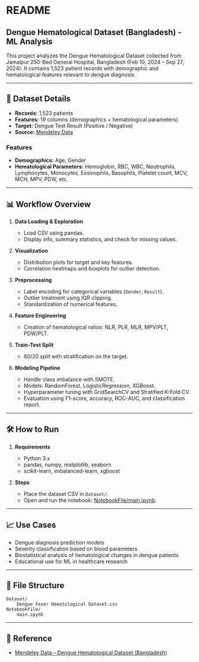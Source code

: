 # README

## Dengue Hematological Dataset (Bangladesh) - ML Analysis

This project analyzes the Dengue Hematological Dataset collected from Jamalpur 250-Bed General Hospital, Bangladesh (Feb 10, 2024 – Sep 27, 2024). It contains 1,523 patient records with demographic and hematological features relevant to dengue diagnosis.

---

## 📂 Dataset Details

- **Records:** 1,523 patients
- **Features:** 19 columns (demographics + hematological parameters)
- **Target:** Dengue Test Result (Positive / Negative)
- **Source:** [Mendeley Data](https://data.mendeley.com/datasets/6fsrsk3mb8/2)

### Features

- **Demographics:** Age, Gender
- **Hematological Parameters:** Hemoglobin, RBC, WBC, Neutrophils, Lymphocytes, Monocytes, Eosinophils, Basophils, Platelet count, MCV, MCH, MPV, PDW, etc.

---

## 📊 Workflow Overview

1. **Data Loading & Exploration**
   - Load CSV using pandas.
   - Display info, summary statistics, and check for missing values.

2. **Visualization**
   - Distribution plots for target and key features.
   - Correlation heatmaps and boxplots for outlier detection.

3. **Preprocessing**
   - Label encoding for categorical variables (`Gender`, `Result`).
   - Outlier treatment using IQR clipping.
   - Standardization of numerical features.

4. **Feature Engineering**
   - Creation of hematological ratios: NLR, PLR, MLR, MPV/PLT, PDW/PLT.

5. **Train-Test Split**
   - 80/20 split with stratification on the target.

6. **Modeling Pipeline**
   - Handle class imbalance with SMOTE.
   - Models: RandomForest, LogisticRegression, XGBoost.
   - Hyperparameter tuning with GridSearchCV and Stratified K-Fold CV.
   - Evaluation using F1-score, accuracy, ROC-AUC, and classification report.

---

## 🛠️ How to Run

1. **Requirements**
   - Python 3.x
   - pandas, numpy, matplotlib, seaborn
   - scikit-learn, imbalanced-learn, xgboost

2. **Steps**
   - Place the dataset CSV in `Dataset/`.
   - Open and run the notebook: [NotebookFile/main.ipynb](NotebookFile/main.ipynb).

---

## 📈 Use Cases

- Dengue diagnosis prediction models
- Severity classification based on blood parameters
- Biostatistical analysis of hematological changes in dengue patients
- Educational use for ML in healthcare research
<!-- @import "[TOC]" {cmd="toc" depthFrom=1 depthTo=6 orderedList=false} -->


---

## 📄 File Structure

```
Dataset/
    Dengue Fever Hematological Dataset.csv
NotebookFile/
    main.ipynb
```

---

## 🔗 Reference

- [Mendeley Data – Dengue Hematological Dataset (Bangladesh)](https://data.mendeley.com/datasets/6fsrsk3mb8/2)